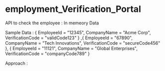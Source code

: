 # employment_Verification_Portal

API to check the employee : In memeory Data

Sample Data : 
   { EmployeeId = "12345",
    CompanyName = "Acme Corp",
    VerificationCode = "validCode123"
}
,{    EmployeeId = "67890",
    CompanyName = "Tech Innovations",
    VerificationCode = "secureCode456"
},
  {  EmployeeId = "11121",
    CompanyName = "Global Enterprises",
    VerificationCode = "companyCode789"
}

Approach : 
